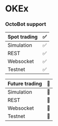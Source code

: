 # OKEx

### OctoBot support

| Spot trading | ✅ |
| :--- | :--- |
| Simulation | ✅ |
| REST | ✅ |
| Websocket | ✅  |
| Testnet | ✅  |

| Future trading | 🚧 |
| :--- | :--- |
| Simulation | 🚧 |
| REST | 🚧 |
| Websocket | 🚧 |
| Testnet | 🚧 |

### 

